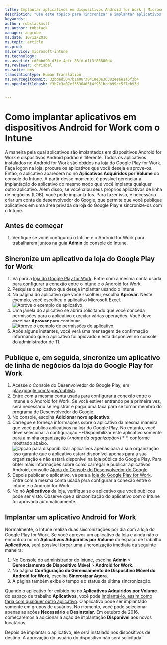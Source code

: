 ```yaml
---
title: Implantar aplicativos em dispositivos Android for Work | Microsoft Intune
description: "Use este tópico para sincronizar e implantar aplicativos em dispositivos Android for Work da Google Play for Work Store."
keywords: 
author: robstackmsft
ms.author: robstack
manager: angrobe
ms.date: 10/12/2016
ms.topic: article
ms.prod: 
ms.service: microsoft-intune
ms.technology: 
ms.assetid: cd0bbd90-d3fe-4efc-83fd-d1f3f86800d4
ms.reviewer: chrisbal
ms.suite: ems
translationtype: Human Translation
ms.sourcegitcommit: 32bded5047b1a08738418e3e36382eeae1a5f3b4
ms.openlocfilehash: f3b7c3a07ef3530805f4f951bcdb99cc5f7eb93d


---
```


# Como implantar aplicativos em dispositivos Android for Work com o Intune

A maneira pela qual aplicativos são implantados em dispositivos Android for Work e dispositivos Android padrão é diferente. Todos os aplicativos instalados no Android for Work são obtidos na loja do Google Play for Work. Faça logon na loja, procure os aplicativos que você deseja e aprove-os.
Então, o aplicativo aparecerá no nó **Aplicativos Adquiridos por Volume** do console do Intune. A partir desse momento, é possível gerenciar a implantação do aplicativo do mesmo modo que você implanta qualquer outro aplicativo.
Além disso, se você criou seus próprios aplicativos de linha de negócios (LOB), você pode implantá-los. Para fazer isso, é necessário criar um conta de desenvolvedor do Google, que permite que você publique aplicativos em uma área privada da loja do Google Play e sincronize-os com o Intune.

## Antes de começar

1. Verifique se você configurou o Intune e o Android for Work para trabalharem juntos na guia **Admin** do console do Intune.

## Sincronize um aplicativo da loja do Google Play for Work


1. Vá para a [loja do Google Play for Work](https://play.google.com/work). Entre com a mesma conta usada para configurar a conexão entre o Intune e o Android for Work.
2. Pesquise o aplicativo que deseja implantar usando o Intune.
3. Na página do aplicativo que você escolheu, escolha **Aprovar**. Neste exemplo, você escolheu o aplicativo Microsoft Excel.<br>
  ![Aprove o exemplo de aplicativo](/intune/deploy-use/media/approve.png)
4. Uma janela do aplicativo se abrirá solicitando que você conceda permissões para o aplicativo executar várias operações. Você deve escolher **Aprovar** para continuar.<br>
  ![Aprove o exemplo de permissões de aplicativo](/intune/deploy-use/media/approve-app-permissions.png)
5. Após alguns instantes, você verá uma mensagem de confirmação informando que o aplicativo foi aprovado e está disponível no console do administrador de TI. 

## Publique e, em seguida, sincronize um aplicativo de linha de negócios da loja do Google Play for Work 

1. Acesse o Console do Desenvolvedor do Google Play, em [play.google.com/apps/publish](play.google.com/apps/publish).
2. Entre com a mesma conta usada para configurar a conexão entre o Intune e o Android for Work. Se você estiver entrando pela primeira vez, será necessário se registrar e pagar uma taxa para se tornar membro do programa de Desenvolvedor do Google.
3. No console, escolha **Adicionar novo aplicativo**.
4. Carregue e forneça informações sobre o aplicativo da mesma maneira que você publica aplicativos na loja do Google Play. No entanto, você deve selecionar a configuração **Disponibilizar este aplicativo somente para a minha organização (<*nome da organização*>) * *, conforme mostrado abaixo.<br>
  ![Opção para disponibilizar aplicativos apenas para a sua organização](/intune/deploy-use/media/restrict.png)<br>
Isso garante que o aplicativo estará disponível apenas para a sua organização e não estará disponível na loja pública do Google Play.
Para obter mais informações sobre como carregar e publicar aplicativos Android, consulte [Ajuda do Console do Desenvolvedor do Google](https://support.google.com/googleplay/android-developer/answer/113469).
5. Depois publicar o aplicativo, vá para a [loja do Google Play for Work](https://play.google.com/work). Entre com a mesma conta usada para configurar a conexão entre o Intune e o Android for Work. 
6. No nó **Aplicativos** da loja, verifique se o aplicativo que você publicou pode ser visto. Observe que a sincronização do aplicativo com o Intune foi aprovada automaticamente.

## Implantar um aplicativo Android for Work

Normalmente, o Intune realiza duas sincronizações por dia com a loja do Google Play for Work. Se você aprovou um aplicativo da loja e ainda não o encontrou no nó **Aplicativos Adquiridos por Volume** do espaço de trabalho **Aplicativos**, será possível forçar uma sincronização imediata da seguinte maneira:

1. No [Console do administrador do Intune](https://manage.microsoft.com), escolha **Admin** > **Gerenciamento de Dispositivo Móvel** > **Android for Work**.
2. Na página **Configuração do Gerenciamento de Dispositivo Móvel do Android for Work**, escolha **Sincronizar Agora**.
3. A página também exibe o tempo e o status da última sincronização.

Quando o aplicativo for exibido no nó **Aplicativos Adquiridos por Volume** do espaço de trabalho **Aplicativos**, você pode [implantá-lo, assim como faria com qualquer outro aplicativo](deploy-apps-in-microsoft-intune.md). O aplicativo pode ser implantado somente em grupos de usuários. No momento, você pode selecionar apenas as ações **Necessário** e **Desinstalar**. Em outubro de 2016, começaremos a adicionar a ação de implantação **Disponível** aos novos locatários. 

Depois de implantar o aplicativo, ele será instalado nos dispositivos de destino. A aprovação do usuário do dispositivo não será solicitada.



<!--HONumber=Oct16_HO2-->


